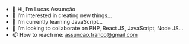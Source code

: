 - 👋 Hi, I’m Lucas Assunção
- 👀 I’m interested in creating new things...
- 🌱 I’m currently learning JavaScript...
- 💞️ I’m looking to collaborate on PHP, React JS, JavaScript, Node JS...
- 📫 How to reach me: assuncao.franco@gmail.com

<!---
assuncaofranco/assuncaofranco is a ✨ special ✨ repository because its `README.md` (this file) appears on your GitHub profile.
You can click the Preview link to take a look at your changes.
--->
